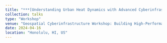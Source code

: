 ```yaml
---
title: "***[Understanding Urban Heat Dynamics with Advanced Cyberinfrastructure and CyberGIS](https://myemail.constantcontact.com/Call-for-2024-AAG-Workshop-Travel-Awards.html?soid=1141120040857&aid=MrpSh02vP-A)***"
collection: talks
type: "Workshop"
venue: "Geospatial Cyberinfrastructure Workshop: Building High‑Performance, Ethical, and Secured Geospatial Software"
date: 2024-04-16
location: "Honolulu, HI, US"
---
```


